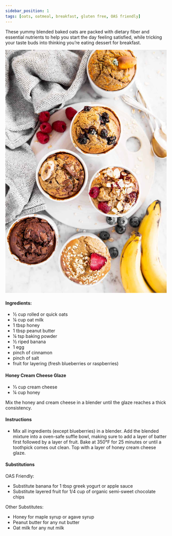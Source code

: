 ```yaml
---
sidebar_position: 1
tags: [oats, oatmeal, breakfast, gluten free, OAS friendly]
---
```


These yummy blended baked oats are packed with dietary fiber and essential nutrients to help you start the day feeling satisfied, while tricking your taste buds into thinking you’re eating dessert for breakfast.

![Oats](./img/baked_oats_all.jpeg)

#### Ingredients:
- ½ cup rolled or quick oats 
- ¼  cup oat milk 
- 1 tbsp honey
- 1 tbsp peanut butter
- ¼  tsp baking powder
- ½  riped banana
- 1 egg
- pinch of cinnamon
- pinch of salt
- fruit for layering (fresh blueberries or raspberries)

#### Honey Cream Cheese Glaze
- ⅓ cup cream cheese
- ¼ cup honey


Mix the honey and cream cheese in a blender until the glaze reaches a thick consistency. 

#### Instructions
- Mix all ingredients (except blueberries) in a blender. Add the blended mixture into a oven-safe suffle bowl, making sure to add a layer of batter first followed by a layer of fruit. Bake at 350°F for 25 minutes or until a toothpick comes out clean. Top with a layer of honey cream cheese glaze. 

#### Substitutions

OAS Friendly: 
- Substitute banana for  1 tbsp greek yogurt or apple sauce
-  Substitute layered fruit for 1/4 cup of organic semi-sweet chocolate chips 

Other Substitutes:
- Honey for maple syrup or agave syrup
- Peanut butter for any nut butter 
- Oat milk for any nut milk
